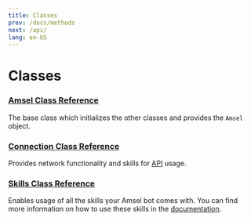 ```yaml
---
title: Classes
prev: /docs/methods
next: /api/
lang: en-US
---
```


# Classes

### [Amsel Class Reference](/docs/classes/amsel)

The base class which initializes the other classes and provides the `Amsel` object.

### [Connection Class Reference](/docs/classes/amsel)

Provides network functionality and skills for [API](/api/) usage.

### [Skills Class Reference](/docs/classes/amsel)

Enables usage of all the skills your Amsel bot comes with. You can find more information on how to use these skills in the [documentation](/docs/).
